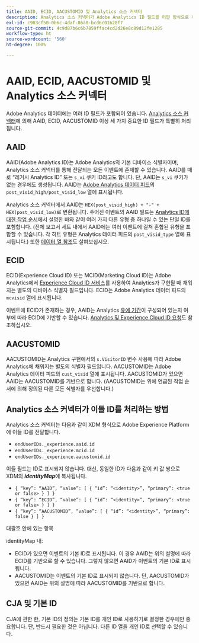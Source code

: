 ```yaml
---
title: AAID, ECID, AACUSTOMID 및 Analytics 소스 커넥터
description: Analytics 소스 커넥터가 Adobe Analytics ID 필드를 어떤 방식으로 처리하는지 알아봅니다.
exl-id: c983cf50-0b6c-4daf-86a8-bcd6c01628f7
source-git-commit: 4c9d87b6c6b7859ffac4cd2d26e8c89d12fe1285
workflow-type: ht
source-wordcount: '560'
ht-degree: 100%

---
```


# AAID, ECID, AACUSTOMID 및 Analytics 소스 커넥터

Adobe Analytics 데이터에는 여러 ID 필드가 포함되어 있습니다. [Analytics 소스 커넥터](https://experienceleague.adobe.com/docs/experience-platform/sources/ui-tutorials/create/adobe-applications/analytics.html?lang=ko-kr)에 의해 AAID, ECID, AACUSTOMID 이상 세 가지 중요한 ID 필드가 특별히 처리됩니다.

## AAID

AAID(Adobe Analytics ID)는 Adobe Analytics의 기본 디바이스 식별자이며, Analytics 소스 커넥터를 통해 전달되는 모든 이벤트에 존재할 수 있습니다. AAID를 때로 “레거시 Analytics ID” 또는 `s_vi` 쿠키 ID라고도 합니다. 단, AAID는 `s_vi` 쿠키가 없는 경우에도 생성됩니다. AAID는 [Adobe Analytics 데이터 피드](https://experienceleague.adobe.com/docs/analytics/export/analytics-data-feed/data-feed-contents/datafeeds-reference.html?lang=ko-kr#columns%2C-descriptions%2C-and-data-types)의 `post_visid_high/post_visid_low` 열에 표시됩니다.

Analytics 소스 커넥터에서 AAID는 `HEX(post_visid_high) + "-" + HEX(post_visid_low)`로 변환됩니다. 주어진 이벤트의 AAID 필드는 [Analytics ID에 대한 작업 순서](https://experienceleague.adobe.com/docs/id-service/using/reference/analytics-reference/analytics-order-of-operations.html?lang=ko-kr%5B%5D)에서 설명한 바와 같이 여러 가지 다른 유형 중 하나일 수 있는 단일 ID를 포함합니다. (전체 보고서 세트 내에서 AAID에는 여러 이벤트에 걸쳐 혼합된 유형을 포함할 수 있습니다. 각 히트 유형은 Analytics 데이터 피드의 `post_visid_type` 열에 표시됩니다.) 또한 [데이터 열 참조](https://experienceleague.adobe.com/docs/analytics/export/analytics-data-feed/data-feed-contents/datafeeds-reference.html?lang=ko-kr)도 살펴보십시오.

## ECID

ECID(Experience Cloud ID) 또는 MCID(Marketing Cloud ID)는 Adobe Analytics에서 [Experience Cloud ID 서비스](https://experienceleague.adobe.com/docs/id-service/using/implementation/setup-analytics.html?lang=ko-kr)를 사용하여 Analytics가 구현될 때 채워지는 별도의 디바이스 식별자 필드입니다. ECID는 Adobe Analytics 데이터 피드의 `mcvisid` 열에 표시됩니다.

이벤트에 ECID가 존재하는 경우, AAID는 Analytics [유예 기간](https://experienceleague.adobe.com/docs/id-service/using/reference/analytics-reference/grace-period.html?lang=ko-kr)이 구성되어 있는지 여부에 따라 ECID에 기반할 수 있습니다. [Analytics 및 Experience Cloud ID 요청](https://experienceleague.adobe.com/docs/id-service/using/reference/analytics-reference/legacy-analytics.html?lang=ko-kr)도 참조하십시오.

## AACUSTOMID

AACUSTOMID는 Analytics 구현에서의 `s.VisitorID` 변수 사용에 따라 Adobe Analytics에 채워지는 별도의 식별자 필드입니다. AACUSTOMID는 Adobe Analytics 데이터 피드의 `cust_visid` 열에 표시됩니다. AACUSTOMID가 있으면 AAID는 AACUSTOMID를 기반으로 합니다. (AACUSTOMID는 위에 언급된 작업 순서에 의해 정의된 다른 모든 식별자를 우선합니다.)

## Analytics 소스 커넥터가 이들 ID를 처리하는 방법

Analytics 소스 커넥터는 다음과 같이 XDM 형식으로 Adobe Experience Platform에 이들 ID를 전달합니다.

* `endUserIDs._experience.aaid.id`
* `endUserIDs._experience.mcid.id`
* `endUserIDs._experience.aacustomid.id`

이들 필드는 ID로 표시되지 않습니다. 대신, 동일한 ID가 다음과 같이 키 값 쌍으로 XDM의 **_identityMap_**&#x200B;에 복사됩니다.

* `{ “key”: “AAID”, “value”: [ { “id”: “<identity>”, “primary”: <true or false> } ] }`
* `{ “key”: “ECID”, “value”: [ { “id”: “<identity>”, “primary”: <true or false> } ] }`
* `{ “key”: “AACUSTOMID”, “value”: [ { “id”: “<identity>”, “primary”: false } ] }`

대괄호 안에 있는 항목

identityMap 내:

* ECID가 있으면 이벤트의 기본 ID로 표시됩니다. 이 경우 AAID는 위의 설명에 따라 ECID를 기반으로 할 수 있습니다.
그렇지 않으면 AAID가 이벤트의 기본 ID로 표시됩니다.
* AACUSTOMID는 이벤트의 기본 ID로 표시되지 않습니다. 단, AACUSTOMID가 있으면 AAID는 위의 설명에 따라 AACUSTOMID를 기반으로 합니다.

## CJA 및 기본 ID

CJA에 관한 한, 기본 ID의 정의는 기본 ID를 개인 ID로 사용하기로 결정한 경우에만 중요합니다. 단, 반드시 필요한 것은 아닙니다. 다른 ID 열을 개인 ID로 선택할 수 있습니다.
